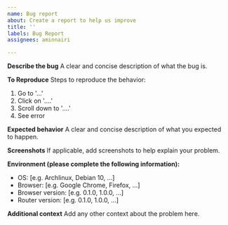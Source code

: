 ```yaml
---
name: Bug report
about: Create a report to help us improve
title: ''
labels: Bug Report
assignees: aminnairi

---
```


**Describe the bug**
A clear and concise description of what the bug is.

**To Reproduce**
Steps to reproduce the behavior:
1. Go to '...'
2. Click on '....'
3. Scroll down to '....'
4. See error

**Expected behavior**
A clear and concise description of what you expected to happen.

**Screenshots**
If applicable, add screenshots to help explain your problem.

**Environment (please complete the following information):**
 - OS: [e.g. Archlinux, Debian 10, ...]
 - Browser: [e.g. Google Chrome, Firefox, ...]
 - Browser version: [e.g. 0.1.0, 1.0.0, ...]
 - Router version: [e.g. 0.1.0, 1.0.0, ...]

**Additional context**
Add any other context about the problem here.
